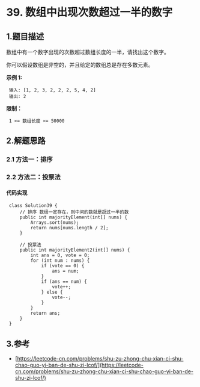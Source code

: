 # 39. 数组中出现次数超过一半的数字

## 1.题目描述

数组中有一个数字出现的次数超过数组长度的一半，请找出这个数字。

你可以假设数组是非空的，并且给定的数组总是存在多数元素。

**示例 1:**

```text
 输入: [1, 2, 3, 2, 2, 2, 5, 4, 2]
 输出: 2
```

**限制：**

```text
 1 <= 数组长度 <= 50000
```

## 2.解题思路

### 2.1 方法一：排序

### 2.2 方法二：投票法

#### 代码实现

```text
 class Solution39 {
     // 排序 数组一定存在，则中间的数就是超过一半的数
     public int majorityElement(int[] nums) {
         Arrays.sort(nums);
         return nums[nums.length / 2];
     }
 ​
     // 投票法
     public int majorityElement2(int[] nums) {
         int ans = 0, vote = 0;
         for (int num : nums) {
             if (vote == 0) {
                 ans = num;
             }
             if (ans == num) {
                 vote++;
             } else {
                 vote--;
             }
         }
         return ans;
     }
 }
```

## 3.参考

* [https://leetcode-cn.com/problems/shu-zu-zhong-chu-xian-ci-shu-chao-guo-yi-ban-de-shu-zi-lcof/](https://leetcode-cn.com/problems/shu-zu-zhong-chu-xian-ci-shu-chao-guo-yi-ban-de-shu-zi-lcof/)

